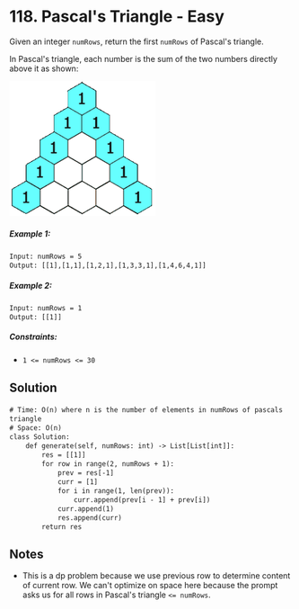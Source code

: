 # 118. Pascal's Triangle - Easy

Given an integer `numRows`, return the first `numRows` of Pascal's triangle.

In Pascal's triangle, each number is the sum of the two numbers directly above it as shown:

<img src="../assets/PascalTriangleAnimated2.gif" />

##### Example 1:

```
Input: numRows = 5
Output: [[1],[1,1],[1,2,1],[1,3,3,1],[1,4,6,4,1]]
```

##### Example 2:

```
Input: numRows = 1
Output: [[1]]
```

##### Constraints:

- `1 <= numRows <= 30`

## Solution

```
# Time: O(n) where n is the number of elements in numRows of pascals triangle
# Space: O(n)
class Solution:
    def generate(self, numRows: int) -> List[List[int]]:
        res = [[1]]
        for row in range(2, numRows + 1):
            prev = res[-1]
            curr = [1]
            for i in range(1, len(prev)):
                curr.append(prev[i - 1] + prev[i])
            curr.append(1)
            res.append(curr)
        return res
```

## Notes
- This is a dp problem because we use previous row to determine content of current row. We can't optimize on space here because the prompt asks us for all rows in Pascal's triangle `<= numRows`.